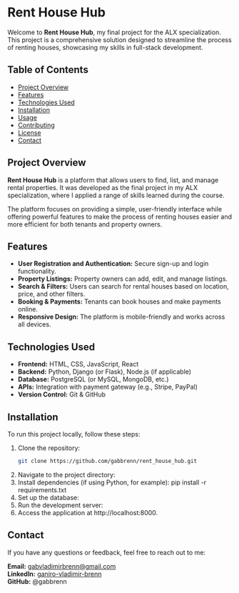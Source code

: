 # Rent House Hub

Welcome to **Rent House Hub**, my final project for the ALX specialization. This project is a comprehensive solution designed to streamline the process of renting houses, showcasing my skills in full-stack development.

## Table of Contents

- [Project Overview](#project-overview)
- [Features](#features)
- [Technologies Used](#technologies-used)
- [Installation](#installation)
- [Usage](#usage)
- [Contributing](#contributing)
- [License](#license)
- [Contact](#contact)

## Project Overview

**Rent House Hub** is a platform that allows users to find, list, and manage rental properties. It was developed as the final project in my ALX specialization, where I applied a range of skills learned during the course.

The platform focuses on providing a simple, user-friendly interface while offering powerful features to make the process of renting houses easier and more efficient for both tenants and property owners.

## Features

- **User Registration and Authentication:** Secure sign-up and login functionality.
- **Property Listings:** Property owners can add, edit, and manage listings.
- **Search & Filters:** Users can search for rental houses based on location, price, and other filters.
- **Booking & Payments:** Tenants can book houses and make payments online.
- **Responsive Design:** The platform is mobile-friendly and works across all devices.

## Technologies Used

- **Frontend:** HTML, CSS, JavaScript, React
- **Backend:** Python, Django (or Flask), Node.js (if applicable)
- **Database:** PostgreSQL (or MySQL, MongoDB, etc.)
- **APIs:** Integration with payment gateway (e.g., Stripe, PayPal)
- **Version Control:** Git & GitHub

## Installation

To run this project locally, follow these steps:

1. Clone the repository:
   ```bash
   git clone https://github.com/gabbrenn/rent_house_hub.git

2. Navigate to the project directory:
3. Install dependencies (if using Python, for example):
   pip install -r requirements.txt
4. Set up the database:
5. Run the development server:
6. Access the application at http://localhost:8000.

## Contact
If you have any questions or feedback, feel free to reach out to me:

**Email:** gabvladimirbrenn@gmail.com<br>
**LinkedIn:** [ganiro-vladimir-brenn](https://www.linkedin.com/in/gabiro-vladimir-brenn/)<br>
**GitHub:** @gabbrenn


